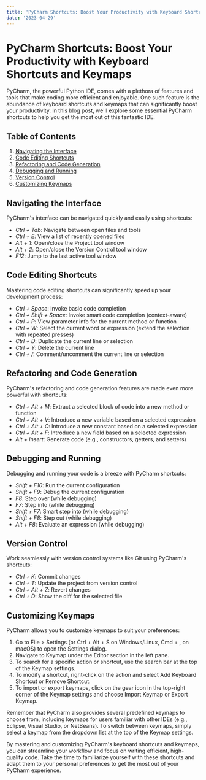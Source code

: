 ```yaml
---
title: 'PyCharm Shortcuts: Boost Your Productivity with Keyboard Shortcuts and Keymaps'
date: '2023-04-29'
---
```


# PyCharm Shortcuts: Boost Your Productivity with Keyboard Shortcuts and Keymaps

PyCharm, the powerful Python IDE, comes with a plethora of features and tools that make coding more efficient and enjoyable. One such feature is the abundance of keyboard shortcuts and keymaps that can significantly boost your productivity. In this blog post, we'll explore some essential PyCharm shortcuts to help you get the most out of this fantastic IDE.

## Table of Contents

1. [Navigating the Interface](#navigating-the-interface)
2. [Code Editing Shortcuts](#code-editing-shortcuts)
3. [Refactoring and Code Generation](#refactoring-and-code-generation)
4. [Debugging and Running](#debugging-and-running)
5. [Version Control](#version-control)
6. [Customizing Keymaps](#customizing-keymaps)

## Navigating the Interface

PyCharm's interface can be navigated quickly and easily using shortcuts:

- *Ctrl + Tab*: Navigate between open files and tools
- *Ctrl + E*: View a list of recently opened files
- *Alt + 1*: Open/close the Project tool window
- *Alt + 2*: Open/close the Version Control tool window
- *F12*: Jump to the last active tool window

<a name="code-editing-shortcuts"></a>
## Code Editing Shortcuts

Mastering code editing shortcuts can significantly speed up your development process:

- *Ctrl + Space*: Invoke basic code completion
- *Ctrl + Shift + Space*: Invoke smart code completion (context-aware)
- *Ctrl + P*: View parameter info for the current method or function
- *Ctrl + W*: Select the current word or expression (extend the selection with repeated presses)
- *Ctrl + D*: Duplicate the current line or selection
- *Ctrl + Y*: Delete the current line
- *Ctrl + /*: Comment/uncomment the current line or selection

<a name="refactoring-and-code-generation"></a>
## Refactoring and Code Generation

PyCharm's refactoring and code generation features are made even more powerful with shortcuts:

- *Ctrl + Alt + M*: Extract a selected block of code into a new method or function
- *Ctrl + Alt + V*: Introduce a new variable based on a selected expression
- *Ctrl + Alt + C*: Introduce a new constant based on a selected expression
- *Ctrl + Alt + F*: Introduce a new field based on a selected expression
- *Alt + Insert*: Generate code (e.g., constructors, getters, and setters)

<a name="debugging-and-running"></a>
## Debugging and Running

Debugging and running your code is a breeze with PyCharm shortcuts:

- *Shift + F10*: Run the current configuration
- *Shift + F9*: Debug the current configuration
- *F8*: Step over (while debugging)
- *F7*: Step into (while debugging)
- *Shift + F7*: Smart step into (while debugging)
- *Shift + F8*: Step out (while debugging)
- *Alt + F8*: Evaluate an expression (while debugging)

<a name="version-control"></a>
## Version Control

Work seamlessly with version control systems like Git using PyCharm's shortcuts:

- *Ctrl + K*: Commit changes
- *Ctrl + T*: Update the project from version control
- *Ctrl + Alt + Z*: Revert changes
- *Ctrl + D*: Show the diff for the selected file

<a name="customizing-keymaps"></a>
## Customizing Keymaps

PyCharm allows you to customize keymaps to suit your preferences:

1. Go to File > Settings (or Ctrl + Alt + S on Windows/Linux, Cmd + , on macOS) to open the Settings dialog.
2. Navigate to Keymap under the Editor section in the left pane.
3. To search for a specific action or shortcut, use the search bar at the top of the Keymap settings.
4. To modify a shortcut, right-click on the action and select Add Keyboard Shortcut or Remove Shortcut.
5. To import or export keymaps, click on the gear icon in the top-right corner of the Keymap settings and choose Import Keymap or Export Keymap.

Remember that PyCharm also provides several predefined keymaps to choose from, including keymaps for users familiar with other IDEs (e.g., Eclipse, Visual Studio, or NetBeans). To switch between keymaps, simply select a keymap from the dropdown list at the top of the Keymap settings.

By mastering and customizing PyCharm's keyboard shortcuts and keymaps, you can streamline your workflow and focus on writing efficient, high-quality code. Take the time to familiarize yourself with these shortcuts and adapt them to your personal preferences to get the most out of your PyCharm experience.
